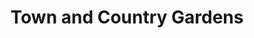 ---
title: "Town and Country Gardens"
url: /idaho-falls/town-and-country-gardens/
shop: Garten-Center
---